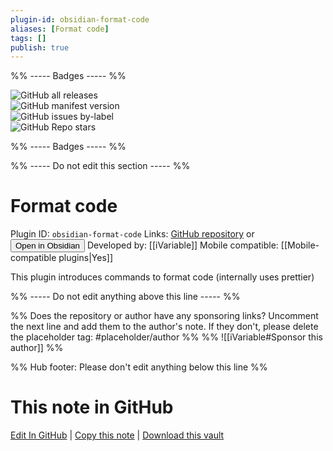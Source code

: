 ```yaml
---
plugin-id: obsidian-format-code
aliases: [Format code]
tags: []
publish: true
---
```


%% ----- Badges ----- %%

![GitHub all releases](https://img.shields.io/github/downloads/iVariable/Obsidian-Format-Code/total?color=573E7A&logo=github&style=for-the-badge)  
![GitHub manifest version](https://img.shields.io/github/manifest-json/v/iVariable/Obsidian-Format-Code?color=573E7A&logo=github&style=for-the-badge)  
![GitHub issues by-label](https://img.shields.io/github/issues/iVariable/Obsidian-Format-Code/help%20wanted?color=573E7A&logo=github&style=for-the-badge)  
![GitHub Repo stars](https://img.shields.io/github/stars/iVariable/Obsidian-Format-Code?color=573E7A&logo=github&style=for-the-badge)

%% ----- Badges ----- %%

%% ----- Do not edit this section ----- %%

# Format code

Plugin ID: `obsidian-format-code`
Links: [GitHub repository](https://github.com/iVariable/Obsidian-Format-Code) or [<button id=HH>Open in Obsidian</button>](obsidian://show-plugin?id=obsidian-format-code)
Developed by: [[iVariable]]
Mobile compatible: [[Mobile-compatible plugins|Yes]]

This plugin introduces commands to format code (internally uses prettier)

%% ----- Do not edit anything above this line ----- %%

%% Does the repository or author have any sponsoring links? Uncomment the next line and add them to the author's note. If they don't, please delete the placeholder tag: #placeholder/author %%
%% ![[iVariable#Sponsor this author]] %%

%% Hub footer: Please don't edit anything below this line %%

# This note in GitHub

<span class="git-footer">[Edit In GitHub](https://github.dev/obsidian-community/obsidian-hub/blob/main/02%20-%20Community%20Expansions/02.05%20All%20Community%20Expansions/Plugins/obsidian-format-code.md "git-hub-edit-note") | [Copy this note](https://raw.githubusercontent.com/obsidian-community/obsidian-hub/main/02%20-%20Community%20Expansions/02.05%20All%20Community%20Expansions/Plugins/obsidian-format-code.md "git-hub-copy-note") | [Download this vault](https://github.com/obsidian-community/obsidian-hub/archive/refs/heads/main.zip "git-hub-download-vault") </span>
